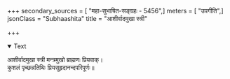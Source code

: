 +++
secondary_sources = [ "महा-सुभाषित-सङ्ग्रहः - 5456",]
meters = [ "उपगीति",]
jsonClass = "Subhaashita"
title = "आशीर्वादमुखा स्त्री"

+++

<details open><summary>Text</summary>

आशीर्वादमुखा स्त्री मन्त्रमुखो ब्राह्मणः प्रियवाक्।  
कुशलं पृच्छन्नतिथिः प्रियसुहृदानन्दपरिपूर्णः॥
</details>

